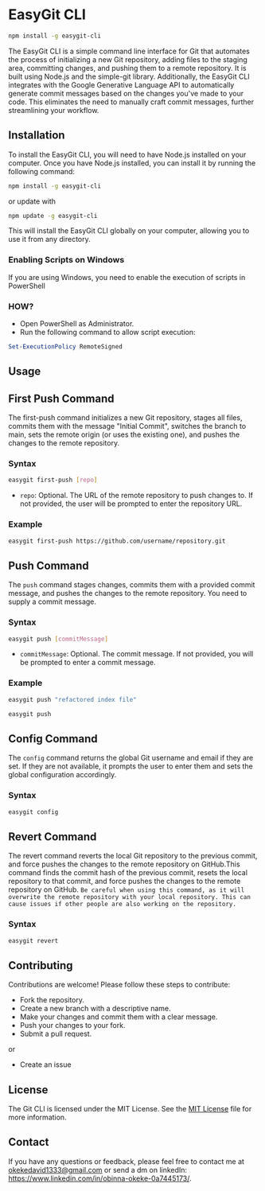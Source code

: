 # EasyGit CLI

```bash
npm install -g easygit-cli
```

The EasyGit CLI is a simple command line interface for Git that automates the process of initializing a new Git repository, adding files to the staging area, committing changes, and pushing them to a remote repository. It is built using Node.js and the simple-git library. Additionally, the EasyGit CLI integrates with the Google Generative Language API to automatically generate commit messages based on the changes you've made to your code. This eliminates the need to manually craft commit messages, further streamlining your workflow.

## Installation
To install the EasyGit CLI, you will need to have Node.js installed on your computer. Once you have Node.js installed, you can install it by running the following command:

```bash
npm install -g easygit-cli
```
or update with 
```bash
npm update -g easygit-cli
```

This will install the EasyGit CLI globally on your computer, allowing you to use it from any directory.

### Enabling Scripts on Windows
If you are using Windows, you need to enable the execution of scripts in PowerShell

### HOW?

* Open PowerShell as Administrator.
* Run the following command to allow script execution:
```powershell
Set-ExecutionPolicy RemoteSigned
```

## Usage

## First Push Command
The first-push command initializes a new Git repository, stages all files, commits them with the message "Initial Commit", switches the branch to main, sets the remote origin (or uses the existing one), and pushes the changes to the remote repository.

### Syntax
```bash
easygit first-push [repo]
```
* `repo`: Optional. The URL of the remote repository to push changes to. If not provided, the user will be prompted to enter the repository URL.

### Example
```bash
easygit first-push https://github.com/username/repository.git
```

## Push Command
The `push` command stages changes, commits them with a provided commit message, and pushes the changes to the remote repository. You need to supply a commit message.


### Syntax
```bash
easygit push [commitMessage]
```
* `commitMessage`: Optional. The commit message. If not provided, you will be prompted to enter a commit message.

### Example
```bash
easygit push "refactored index file"
```
```bash
easygit push
```
## Config Command
The `config` command returns the global Git username and email if they are set. If they are not available, it prompts the user to enter them and sets the global configuration accordingly.

### Syntax
```bash
easygit config
```

## Revert Command

The revert command reverts the local Git repository to the previous commit, and force pushes the changes to the remote repository on GitHub.This command finds the commit hash of the previous commit, resets the local repository to that commit, and force pushes the changes to the remote repository on GitHub. `Be careful when using this command, as it will overwrite the remote repository with your local repository. This can cause issues if other people are also working on the repository.`

### Syntax
```bash
easygit revert
```

## Contributing
Contributions are welcome! Please follow these steps to contribute:

* Fork the repository.
* Create a new branch with a descriptive name.
* Make your changes and commit them with a clear message.
* Push your changes to your fork.
* Submit a pull request.

or

* Create an issue


## License
The Git CLI is licensed under the MIT License. See the [MIT License](https://opensource.org/licenses/MIT "MIT License") file for more information.

## Contact
If you have any questions or feedback, please feel free to contact me at okekedavid1333@gmail.com or send a dm on linkedIn: https://www.linkedin.com/in/obinna-okeke-0a7445173/.
